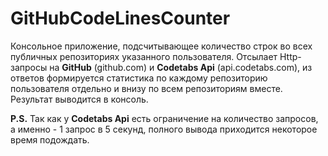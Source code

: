 # GitHubCodeLinesCounter

Консольное приложение, подсчитывающее количество строк во всех публичных репозиториях указанного пользователя. 
Отсылает Http-запросы на **GitHub** (github.com) и **Codetabs Api** (api.codetabs.com), из ответов формируется статистика по каждому репозиторию пользователя отдельно и внизу по всем репозиториям вместе. Результат выводится в консоль.   

**P.S.** Так как у **Codetabs Api** есть ограничение на количество запросов, а именно - 1 запрос в 5 секунд, полного вывода приходится некоторое время подождать.
